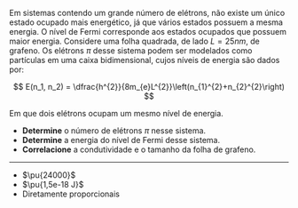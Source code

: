Em sistemas contendo um grande número de elétrons, não existe um único estado ocupado mais energético, já que vários estados possuem a mesma energia. O nível de Fermi corresponde aos estados ocupados que possuem maior energia. Considere uma folha quadrada, de lado $L = 25 nm$, de grafeno. Os elétrons $\pi$ desse sistema podem ser modelados como partículas em uma caixa bidimensional, cujos níveis de energia são dados por:

$$
E(n_1, n_2) = \dfrac{h^{2}}{8m_{e}L^{2}}\left(n_{1}^{2}+n_{2}^{2}\right)
$$

Em que dois elétrons ocupam um mesmo nível de energia.

- **Determine** o número de elétrons $\pi$ nesse sistema.
- **Determine** a energia do nível de Fermi desse sistema.
- **Correlacione** a condutividade e o tamanho da folha de grafeno.

---

- $\pu{24000}$
- $\pu{1,5e-18 J}$
- Diretamente proporcionais

